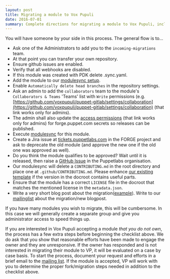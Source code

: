 ```yaml
---
layout: post
title: Migrating a module to Vox Pupuli
date: 2016-07-01
summary: Complete directions for migrating a module to Vox Pupuli, including the process for forking and assuming ownership of an abandoned module.
---
```


You will have someone by your side in this process. The general flow is to…

* Ask one of the Administrators to add you to the `incoming-migrations` team.
* At that point you can transfer your own repository.
* Ensure github issues are enabled.
* Verify that all webhooks are disabled.
* If this module was created with PDK delete .sync.yaml.
* Add the module to our [modulesync setup][managed_modules].
* Enable `Automatically delete head branches` in the repository settings.
* Ask an admin to add the `collaborators` team to the module's `Collaborators & Teams` 'Teams' list with `Write` permissions (e.g. [https://github.com/voxpupuli/puppet-gitlab/settings/collaboration](https://github.com/voxpupuli/puppet-gitlab/settings/collaboration) (that link works only for admins).
* The admin shall also update the [access permissions](https://github.com/organizations/voxpupuli/settings/secrets/actions) (that link works only for admins) for forge.puppet.com secrets so releases can be published.
* Execute [modulesync][msync] for this module.
* Create a Jira issue at [tickets.puppetlabs.com](https://tickets.puppetlabs.com) in the FORGE project and ask to deprecate the old module (and approve the new one if the old one was approved as well).
* Do you think the module qualifies to be approved? Wait until it is released, then raise a [GitHub Issue][approve] in the Puppetlabs organisation.
* Our modulesync will delete a `CONTRIBUTING.md` in the root directory and place one at `.github/CONTRIBUTING.md`. Please enhance [our existing template][template] if the version in the docroot contains useful parts.
* Ensure that the module has a correct `LICENSE` file in the docroot that matches the mentioned license in the `metadata.json`.
* Write a very short blog post about the migration([example][example]). Write to our [mailinglist](mailto:voxpupuli@groups.io) about the migration/new blogpost.

If you have many modules you wish to migrate, this will be cumbersome.
In this case we will generally create a separate group and give you
administrator access to speed things up.

If you are interested in Vox Pupuli accepting a module *that you do not own*, the process has a few extra steps before beginning the checklist above.
We do ask that you show that reasonable efforts have been made to engage the owner and they are unresponsive.
If the owner has responded and is not interested in migrating their module to VP, it will be evaluated on a case by case basis.
To start the process, document your request and efforts in a brief email to the [mailing list](https://groups.io/g/voxpupuli/).
If the module is accepted, VP will work with you to determine the proper fork/migration steps needed in addition to the checklist above.

[managed_modules]: https://github.com/voxpupuli/modulesync_config/blob/master/managed_modules.yml
[msync]: https://github.com/voxpupuli/modulesync_config#modulesync-configs
[template]: https://github.com/voxpupuli/modulesync_config/blob/master/moduleroot/.github/CONTRIBUTING.md.erb
[modules]: https://tickets.puppetlabs.com/projects/MODULES/issues/
[approve]: https://github.com/puppetlabs/puppet-approved-modules/issues/new?assignees=&labels=&template=puppet-approved-modules.md&title=
[example]: https://github.com/voxpupuli/voxpupuli.github.io/blob/master/_posts/2023-12-05-nsswitch-migration.md
